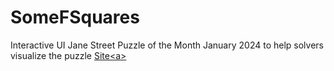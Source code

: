 # SomeFSquares
Interactive UI Jane Street Puzzle of the Month January 2024 to help solvers visualize the puzzle
<a href= "https://frvnkliu.github.io/SomeFSquares/">Site<a\>
